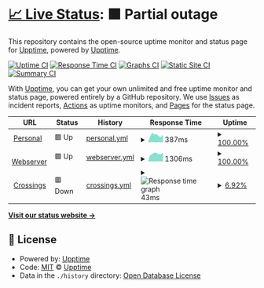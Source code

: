 # [📈 Live Status](https://gh.fg3.eu): <!--live status--> **🟧 Partial outage**

This repository contains the open-source uptime monitor and status page for [Upptime](https://upptime.js.org), powered by [Upptime](https://github.com/upptime/upptime).

[![Uptime CI](https://github.com/upptime/upptime/workflows/Uptime%20CI/badge.svg)](https://github.com/upptime/upptime/actions?query=workflow%3A%22Uptime+CI%22)
[![Response Time CI](https://github.com/upptime/upptime/workflows/Response%20Time%20CI/badge.svg)](https://github.com/upptime/upptime/actions?query=workflow%3A%22Response+Time+CI%22)
[![Graphs CI](https://github.com/upptime/upptime/workflows/Graphs%20CI/badge.svg)](https://github.com/upptime/upptime/actions?query=workflow%3A%22Graphs+CI%22)
[![Static Site CI](https://github.com/upptime/upptime/workflows/Static%20Site%20CI/badge.svg)](https://github.com/upptime/upptime/actions?query=workflow%3A%22Static+Site+CI%22)
[![Summary CI](https://github.com/upptime/upptime/workflows/Summary%20CI/badge.svg)](https://github.com/upptime/upptime/actions?query=workflow%3A%22Summary+CI%22)

With [Upptime](https://upptime.js.org), you can get your own unlimited and free uptime monitor and status page, powered entirely by a GitHub repository. We use [Issues](https://github.com/upptime/upptime/issues) as incident reports, [Actions](https://github.com/upptime/upptime/actions) as uptime monitors, and [Pages](https://gh.fg3.eu) for the status page.

<!--start: status pages-->
<!-- This summary is generated by Upptime (https://github.com/upptime/upptime) -->
<!-- Do not edit this manually, your changes will be overwritten -->
<!-- prettier-ignore -->
| URL | Status | History | Response Time | Uptime |
| --- | ------ | ------- | ------------- | ------ |
| <img alt="" src="https://favicons.githubusercontent.com/giessmann.net" height="13"> [Personal](https://giessmann.net) | 🟩 Up | [personal.yml](https://github.com/felixg3/uptime/commits/HEAD/history/personal.yml) | <details><summary><img alt="Response time graph" src="./graphs/personal/response-time-week.png" height="20"> 387ms</summary><br><a href="https://gh.fg3.eu/history/personal"><img alt="Response time 387" src="https://img.shields.io/endpoint?url=https%3A%2F%2Fraw.githubusercontent.com%2Ffelixg3%2Fuptime%2FHEAD%2Fapi%2Fpersonal%2Fresponse-time.json"></a><br><a href="https://gh.fg3.eu/history/personal"><img alt="24-hour response time 387" src="https://img.shields.io/endpoint?url=https%3A%2F%2Fraw.githubusercontent.com%2Ffelixg3%2Fuptime%2FHEAD%2Fapi%2Fpersonal%2Fresponse-time-day.json"></a><br><a href="https://gh.fg3.eu/history/personal"><img alt="7-day response time 387" src="https://img.shields.io/endpoint?url=https%3A%2F%2Fraw.githubusercontent.com%2Ffelixg3%2Fuptime%2FHEAD%2Fapi%2Fpersonal%2Fresponse-time-week.json"></a><br><a href="https://gh.fg3.eu/history/personal"><img alt="30-day response time 387" src="https://img.shields.io/endpoint?url=https%3A%2F%2Fraw.githubusercontent.com%2Ffelixg3%2Fuptime%2FHEAD%2Fapi%2Fpersonal%2Fresponse-time-month.json"></a><br><a href="https://gh.fg3.eu/history/personal"><img alt="1-year response time 387" src="https://img.shields.io/endpoint?url=https%3A%2F%2Fraw.githubusercontent.com%2Ffelixg3%2Fuptime%2FHEAD%2Fapi%2Fpersonal%2Fresponse-time-year.json"></a></details> | <details><summary><a href="https://gh.fg3.eu/history/personal">100.00%</a></summary><a href="https://gh.fg3.eu/history/personal"><img alt="All-time uptime 100.00%" src="https://img.shields.io/endpoint?url=https%3A%2F%2Fraw.githubusercontent.com%2Ffelixg3%2Fuptime%2FHEAD%2Fapi%2Fpersonal%2Fuptime.json"></a><br><a href="https://gh.fg3.eu/history/personal"><img alt="24-hour uptime 100.00%" src="https://img.shields.io/endpoint?url=https%3A%2F%2Fraw.githubusercontent.com%2Ffelixg3%2Fuptime%2FHEAD%2Fapi%2Fpersonal%2Fuptime-day.json"></a><br><a href="https://gh.fg3.eu/history/personal"><img alt="7-day uptime 100.00%" src="https://img.shields.io/endpoint?url=https%3A%2F%2Fraw.githubusercontent.com%2Ffelixg3%2Fuptime%2FHEAD%2Fapi%2Fpersonal%2Fuptime-week.json"></a><br><a href="https://gh.fg3.eu/history/personal"><img alt="30-day uptime 100.00%" src="https://img.shields.io/endpoint?url=https%3A%2F%2Fraw.githubusercontent.com%2Ffelixg3%2Fuptime%2FHEAD%2Fapi%2Fpersonal%2Fuptime-month.json"></a><br><a href="https://gh.fg3.eu/history/personal"><img alt="1-year uptime 100.00%" src="https://img.shields.io/endpoint?url=https%3A%2F%2Fraw.githubusercontent.com%2Ffelixg3%2Fuptime%2FHEAD%2Fapi%2Fpersonal%2Fuptime-year.json"></a></details>
| <img alt="" src="https://favicons.githubusercontent.com/server.giessmann.net" height="13"> [Webserver](https://server.giessmann.net) | 🟩 Up | [webserver.yml](https://github.com/felixg3/uptime/commits/HEAD/history/webserver.yml) | <details><summary><img alt="Response time graph" src="./graphs/webserver/response-time-week.png" height="20"> 1306ms</summary><br><a href="https://gh.fg3.eu/history/webserver"><img alt="Response time 1306" src="https://img.shields.io/endpoint?url=https%3A%2F%2Fraw.githubusercontent.com%2Ffelixg3%2Fuptime%2FHEAD%2Fapi%2Fwebserver%2Fresponse-time.json"></a><br><a href="https://gh.fg3.eu/history/webserver"><img alt="24-hour response time 1306" src="https://img.shields.io/endpoint?url=https%3A%2F%2Fraw.githubusercontent.com%2Ffelixg3%2Fuptime%2FHEAD%2Fapi%2Fwebserver%2Fresponse-time-day.json"></a><br><a href="https://gh.fg3.eu/history/webserver"><img alt="7-day response time 1306" src="https://img.shields.io/endpoint?url=https%3A%2F%2Fraw.githubusercontent.com%2Ffelixg3%2Fuptime%2FHEAD%2Fapi%2Fwebserver%2Fresponse-time-week.json"></a><br><a href="https://gh.fg3.eu/history/webserver"><img alt="30-day response time 1306" src="https://img.shields.io/endpoint?url=https%3A%2F%2Fraw.githubusercontent.com%2Ffelixg3%2Fuptime%2FHEAD%2Fapi%2Fwebserver%2Fresponse-time-month.json"></a><br><a href="https://gh.fg3.eu/history/webserver"><img alt="1-year response time 1306" src="https://img.shields.io/endpoint?url=https%3A%2F%2Fraw.githubusercontent.com%2Ffelixg3%2Fuptime%2FHEAD%2Fapi%2Fwebserver%2Fresponse-time-year.json"></a></details> | <details><summary><a href="https://gh.fg3.eu/history/webserver">100.00%</a></summary><a href="https://gh.fg3.eu/history/webserver"><img alt="All-time uptime 100.00%" src="https://img.shields.io/endpoint?url=https%3A%2F%2Fraw.githubusercontent.com%2Ffelixg3%2Fuptime%2FHEAD%2Fapi%2Fwebserver%2Fuptime.json"></a><br><a href="https://gh.fg3.eu/history/webserver"><img alt="24-hour uptime 100.00%" src="https://img.shields.io/endpoint?url=https%3A%2F%2Fraw.githubusercontent.com%2Ffelixg3%2Fuptime%2FHEAD%2Fapi%2Fwebserver%2Fuptime-day.json"></a><br><a href="https://gh.fg3.eu/history/webserver"><img alt="7-day uptime 100.00%" src="https://img.shields.io/endpoint?url=https%3A%2F%2Fraw.githubusercontent.com%2Ffelixg3%2Fuptime%2FHEAD%2Fapi%2Fwebserver%2Fuptime-week.json"></a><br><a href="https://gh.fg3.eu/history/webserver"><img alt="30-day uptime 100.00%" src="https://img.shields.io/endpoint?url=https%3A%2F%2Fraw.githubusercontent.com%2Ffelixg3%2Fuptime%2FHEAD%2Fapi%2Fwebserver%2Fuptime-month.json"></a><br><a href="https://gh.fg3.eu/history/webserver"><img alt="1-year uptime 100.00%" src="https://img.shields.io/endpoint?url=https%3A%2F%2Fraw.githubusercontent.com%2Ffelixg3%2Fuptime%2FHEAD%2Fapi%2Fwebserver%2Fuptime-year.json"></a></details>
| <img alt="" src="https://favicons.githubusercontent.com/crossings-cemis.org" height="13"> [Crossings](https://crossings-cemis.org) | 🟥 Down | [crossings.yml](https://github.com/felixg3/uptime/commits/HEAD/history/crossings.yml) | <details><summary><img alt="Response time graph" src="./graphs/crossings/response-time-week.png" height="20"> 43ms</summary><br><a href="https://gh.fg3.eu/history/crossings"><img alt="Response time 43" src="https://img.shields.io/endpoint?url=https%3A%2F%2Fraw.githubusercontent.com%2Ffelixg3%2Fuptime%2FHEAD%2Fapi%2Fcrossings%2Fresponse-time.json"></a><br><a href="https://gh.fg3.eu/history/crossings"><img alt="24-hour response time 43" src="https://img.shields.io/endpoint?url=https%3A%2F%2Fraw.githubusercontent.com%2Ffelixg3%2Fuptime%2FHEAD%2Fapi%2Fcrossings%2Fresponse-time-day.json"></a><br><a href="https://gh.fg3.eu/history/crossings"><img alt="7-day response time 43" src="https://img.shields.io/endpoint?url=https%3A%2F%2Fraw.githubusercontent.com%2Ffelixg3%2Fuptime%2FHEAD%2Fapi%2Fcrossings%2Fresponse-time-week.json"></a><br><a href="https://gh.fg3.eu/history/crossings"><img alt="30-day response time 43" src="https://img.shields.io/endpoint?url=https%3A%2F%2Fraw.githubusercontent.com%2Ffelixg3%2Fuptime%2FHEAD%2Fapi%2Fcrossings%2Fresponse-time-month.json"></a><br><a href="https://gh.fg3.eu/history/crossings"><img alt="1-year response time 43" src="https://img.shields.io/endpoint?url=https%3A%2F%2Fraw.githubusercontent.com%2Ffelixg3%2Fuptime%2FHEAD%2Fapi%2Fcrossings%2Fresponse-time-year.json"></a></details> | <details><summary><a href="https://gh.fg3.eu/history/crossings">6.92%</a></summary><a href="https://gh.fg3.eu/history/crossings"><img alt="All-time uptime 6.92%" src="https://img.shields.io/endpoint?url=https%3A%2F%2Fraw.githubusercontent.com%2Ffelixg3%2Fuptime%2FHEAD%2Fapi%2Fcrossings%2Fuptime.json"></a><br><a href="https://gh.fg3.eu/history/crossings"><img alt="24-hour uptime 6.92%" src="https://img.shields.io/endpoint?url=https%3A%2F%2Fraw.githubusercontent.com%2Ffelixg3%2Fuptime%2FHEAD%2Fapi%2Fcrossings%2Fuptime-day.json"></a><br><a href="https://gh.fg3.eu/history/crossings"><img alt="7-day uptime 6.92%" src="https://img.shields.io/endpoint?url=https%3A%2F%2Fraw.githubusercontent.com%2Ffelixg3%2Fuptime%2FHEAD%2Fapi%2Fcrossings%2Fuptime-week.json"></a><br><a href="https://gh.fg3.eu/history/crossings"><img alt="30-day uptime 6.92%" src="https://img.shields.io/endpoint?url=https%3A%2F%2Fraw.githubusercontent.com%2Ffelixg3%2Fuptime%2FHEAD%2Fapi%2Fcrossings%2Fuptime-month.json"></a><br><a href="https://gh.fg3.eu/history/crossings"><img alt="1-year uptime 6.92%" src="https://img.shields.io/endpoint?url=https%3A%2F%2Fraw.githubusercontent.com%2Ffelixg3%2Fuptime%2FHEAD%2Fapi%2Fcrossings%2Fuptime-year.json"></a></details>

<!--end: status pages-->

[**Visit our status website →**](https://gh.fg3.eu)

## 📄 License

- Powered by: [Upptime](https://github.com/upptime/upptime)
- Code: [MIT](./LICENSE) © [Upptime](https://upptime.js.org)
- Data in the `./history` directory: [Open Database License](https://opendatacommons.org/licenses/odbl/1-0/)
